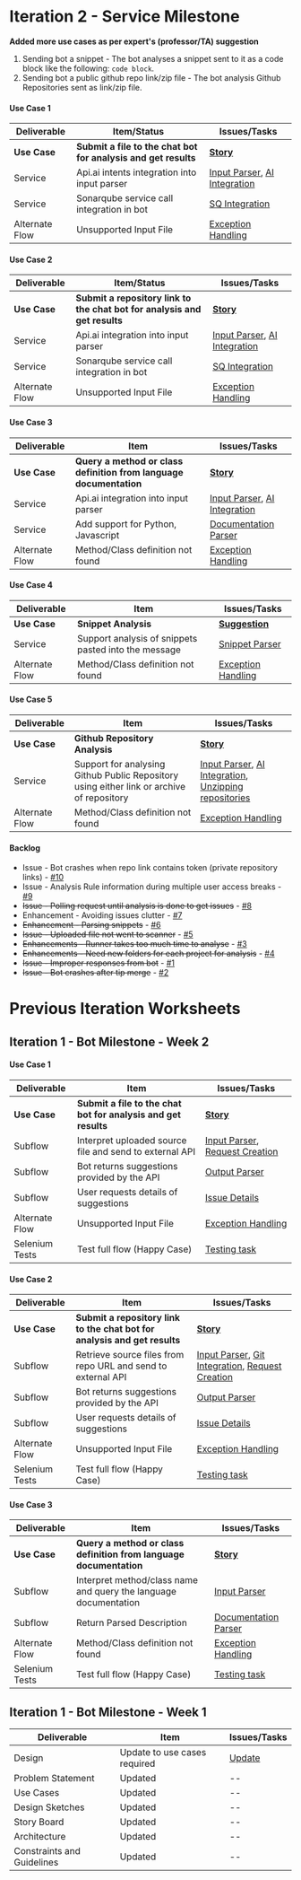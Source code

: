 # Iteration 2 - Service Milestone

**Added more use cases as per expert's (professor/TA) suggestion**
1. Sending bot a snippet - The bot analyses a snippet sent to it as a code block like the following: ```code block```.
2. Sending bot a public github repo link/zip file - The bot analysis Github Repositories sent as link/zip file.

#### Use Case 1

| Deliverable   | Item/Status   |  Issues/Tasks
| ------------- | ------------  |  ------------
| **Use Case**      | **Submit a file to the chat bot for analysis and get results**           | [**Story**](https://trello.com/c/Wj98wJAI)
| Service      | Api.ai intents integration into input parser           |  [Input Parser](https://trello.com/c/H8rhqRmx), [AI Integration](https://trello.com/c/daTExnzq)
| Service      | Sonarqube service call integration in bot          |  [SQ Integration](https://trello.com/c/1ihoo0cW)
| Alternate Flow      | Unsupported Input File             |  [Exception Handling](https://trello.com/c/LbG7Blsj)

#### Use Case 2

| Deliverable   | Item/Status   |  Issues/Tasks
| ------------- | ------------  |  ------------
| **Use Case**      | **Submit a repository link to the chat bot for analysis and get results**           | [**Story**](https://trello.com/c/Wj98wJAI)
| Service      | Api.ai integration into input parser           |  [Input Parser](https://trello.com/c/H8rhqRmx), [AI Integration](https://trello.com/c/daTExnzq)
| Service      | Sonarqube service call integration in bot          |  [SQ Integration](https://trello.com/c/1ihoo0cW)
| Alternate Flow      | Unsupported Input File             |  [Exception Handling](https://trello.com/c/LbG7Blsj)

#### Use Case 3

| Deliverable   | Item   |  Issues/Tasks
| ------------- | ------------  |  ------------
| **Use Case**      | **Query a method or class definition from language documentation**           | [**Story**](https://trello.com/c/MB3iZTAW)
| Service      | Api.ai integration into input parser           |  [Input Parser](https://trello.com/c/H8rhqRmx), [AI Integration](https://trello.com/c/daTExnzq)
| Service      | Add support for Python, Javascript |  [Documentation Parser](https://trello.com/c/wYzh34Ib)
| Alternate Flow      | Method/Class definition not found             |  [Exception Handling](https://trello.com/c/LbG7Blsj)

#### Use Case 4

| Deliverable   | Item   |  Issues/Tasks
| ------------- | ------------  |  ------------
| **Use Case**      | **Snippet Analysis**           | [**Suggestion**](https://trello.com/c/UmgNZgyr)
| Service      | Support analysis of snippets pasted into the message           |  [Snippet Parser](https://github.ncsu.edu/rcoutin/BOT/issues/6)
| Alternate Flow      | Method/Class definition not found             |  [Exception Handling](https://trello.com/c/LbG7Blsj)
#### Use Case 5

| Deliverable   | Item   |  Issues/Tasks
| ------------- | ------------  |  ------------
| **Use Case**      | **Github Repository Analysis**           | [**Story**](https://trello.com/c/BWdIjQQM)
| Service      | Support for analysing Github Public Repository using either link or archive of repository          |  [Input Parser](https://trello.com/c/H8rhqRmx), [AI Integration](https://trello.com/c/daTExnzq), [Unzipping repositories](https://trello.com/c/BWdIjQQM) 
| Alternate Flow      | Method/Class definition not found             |  [Exception Handling](https://trello.com/c/LbG7Blsj)

#### Backlog

* Issue - Bot crashes when repo link contains token (private repository links) - [#10](https://github.ncsu.edu/rcoutin/BOT/issues/10)
* Issue - Analysis Rule information during multiple user access breaks - [#9](https://github.ncsu.edu/rcoutin/BOT/issues/9)
* ~~Issue - Polling request until analysis is done to get issues~~ - [#8](https://github.ncsu.edu/rcoutin/BOT/issues/8)
* Enhancement - Avoiding issues clutter - [#7](https://github.ncsu.edu/rcoutin/BOT/issues/7)
* ~~Enhancement - Parsing snippets~~ - [#6](https://github.ncsu.edu/rcoutin/BOT/issues/6)
* ~~Issue - Uploaded file not went to scanner~~ - [#5](https://github.ncsu.edu/rcoutin/BOT/issues/5)
* ~~Enhancements - Runner takes too much time to analyse~~ - [#3](https://github.ncsu.edu/rcoutin/BOT/issues/3)
* ~~Enhancements - Need new folders for each project for analysis~~ - [#4](https://github.ncsu.edu/rcoutin/BOT/issues/4)
* ~~Issue - Improper responses from bot~~ - [#1](https://github.ncsu.edu/rcoutin/BOT/issues/1)
* ~~Issue - Bot crashes after tip merge~~ - [#2](https://github.ncsu.edu/rcoutin/BOT/issues/2)


# Previous Iteration Worksheets
## Iteration 1 - Bot Milestone - Week 2

#### Use Case 1

| Deliverable   | Item   |  Issues/Tasks
| ------------- | ------------  |  ------------
| **Use Case**      | **Submit a file to the chat bot for analysis and get results**           | [**Story**](https://trello.com/c/Wj98wJAI)
| Subflow      | Interpret uploaded source file and send to external API            |  [Input Parser](https://trello.com/c/H8rhqRmx), [Request Creation](https://trello.com/c/eW4YRgTj)
| Subflow      | Bot returns suggestions provided by the API          |  [Output Parser](https://trello.com/c/UHEcMlRu)
| Subflow      | User requests details of suggestions          |  [Issue Details](https://trello.com/c/MDK8sbpS)
| Alternate Flow      | Unsupported Input File             |  [Exception Handling](https://trello.com/c/LbG7Blsj)
| Selenium Tests| Test full flow (Happy Case)    | [Testing task](https://trello.com/c/SdpXvI11)

#### Use Case 2

| Deliverable   | Item   |  Issues/Tasks
| ------------- | ------------  |  ------------
| **Use Case**      | **Submit a repository link to the chat bot for analysis and get results**           | [**Story**](https://trello.com/c/5m8WI2WU)
| Subflow      | Retrieve source files from repo URL and send to external API            |  [Input Parser](https://trello.com/c/H8rhqRmx), [Git Integration](https://trello.com/c/4ghjOzwg), [Request Creation](https://trello.com/c/eW4YRgTj)
| Subflow      | Bot returns suggestions provided by the API          |  [Output Parser](https://trello.com/c/UHEcMlRu)
| Subflow      | User requests details of suggestions          |  [Issue Details](https://trello.com/c/MDK8sbpS)
| Alternate Flow      | Unsupported Input File             |  [Exception Handling](https://trello.com/c/LbG7Blsj)
| Selenium Tests| Test full flow (Happy Case)    | [Testing task](https://trello.com/c/SdpXvI11)

#### Use Case 3

| Deliverable   | Item   |  Issues/Tasks
| ------------- | ------------  |  ------------
| **Use Case**      | **Query a method or class definition from language documentation**           | [**Story**](https://trello.com/c/MB3iZTAW)
| Subflow      | Interpret method/class name and query the language documentation |  [Input Parser](https://trello.com/c/H8rhqRmx)
| Subflow      | Return Parsed Description         |  [Documentation Parser](https://trello.com/c/wYzh34Ib)
| Alternate Flow      | Method/Class definition not found             |  [Exception Handling](https://trello.com/c/LbG7Blsj)
| Selenium Tests| Test full flow (Happy Case)    | [Testing task](https://trello.com/c/SdpXvI11)


## Iteration 1 - Bot Milestone - Week 1

| Deliverable   | Item   |  Issues/Tasks
| ------------- | ------------  |  ------------
| Design       | Update to use cases required        | [Update](https://trello.com/c/1Y2mgxgs)
| Problem Statement      | Updated          |  --
| Use Cases     | Updated   |  --
| Design Sketches    | Updated            |  --
| Story Board     | Updated      | --
| Architecture    | Updated        | --
| Constraints and Guidelines| Updated    | --
